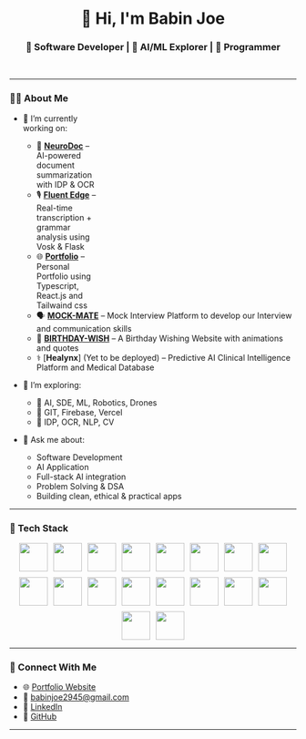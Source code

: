 <h1 align="center">👋 Hi, I'm Babin Joe</h1>
<h3 align="center">🚀 Software Developer | 🧠 AI/ML Explorer | 🔐 Programmer</h3>

<p align="center">
  <img 
    src="https://readme-typing-svg.herokuapp.com?font=Fira+Code&weight=500&size=24&pause=1000&color=0AFFEF&vCenter=true&width=435&lines=Building+AI+Applications;Open+Source+is+Love;Turning+Ideas+Into+Tech;Developing+Softwares" 
    style="animation: fadeIn 2s ease-in-out;" 
  />
</p>

---

<picture>
  <source media="(max-width: 600px)" srcset="https://media.giphy.com/media/qgQUggAC3Pfv687qPC/giphy.gif">
  <img 
    align="right" 
    alt="Coding" 
    width="350" 
    style="margin-top: 10px; max-width: 100%; display: block; margin-left: auto; margin-right: auto; animation: fadeInRight 2s ease-in-out;" 
    src="https://media.giphy.com/media/qgQUggAC3Pfv687qPC/giphy.gif" 
  />
</picture>

### 👨‍💻 About Me

- 🔭 I’m currently working on:
  - 🧠 [**NeuroDoc**](https://github.com/BABIN-JOE/NeuroDoc) – AI-powered document summarization with IDP & OCR  
  - 🎙️ [**Fluent Edge**](https://github.com/BABIN-JOE/FLUENT-EDGE) – Real-time transcription + grammar analysis using Vosk & Flask  
  - 🌐 [**Portfolio**](https://github.com/BABIN-JOE/Portfolio) – Personal Portfolio using Typescript, React.js and Tailwaind css  
  - 🗣️ [**MOCK-MATE**](https://github.com/BABIN-JOE/MOCK-MATE) – Mock Interview Platform to develop our Interview and communication skills  
  - 🎂 [**BIRTHDAY-WISH**](https://github.com/BABIN-JOE/BIRTHDAY-WISH) – A Birthday Wishing Website with animations and quotes  
  - ⚕️ [**Healynx**] (Yet to be deployed) – Predictive AI Clinical Intelligence Platform and Medical Database  

- 🌱 I’m exploring:
  - 🤖 AI, SDE, ML, Robotics, Drones  
  - 🧩 GIT, Firebase, Vercel  
  - 🧠 IDP, OCR, NLP, CV  

- 💬 Ask me about:
  - Software Development  
  - AI Application  
  - Full-stack AI integration  
  - Problem Solving & DSA  
  - Building clean, ethical & practical apps  

---

### 🧰 Tech Stack

<div align="center" style="display: flex; flex-wrap: wrap; justify-content: center; gap: 10px;">
  <a href="#"><img src="https://skillicons.dev/icons?i=python" height="50" /></a>
  <a href="#"><img src="https://skillicons.dev/icons?i=java" height="50" /></a>
  <a href="#"><img src="https://skillicons.dev/icons?i=flask" height="50" /></a>
  <a href="#"><img src="https://skillicons.dev/icons?i=ts" height="50" /></a>
  <a href="#"><img src="https://skillicons.dev/icons?i=tailwind" height="50" /></a>
  <a href="#"><img src="https://skillicons.dev/icons?i=vercel" height="50" /></a>
  <a href="#"><img src="https://skillicons.dev/icons?i=supabase" height="50" /></a>
  <a href="#"><img src="https://skillicons.dev/icons?i=git" height="50" /></a>
  <a href="#"><img src="https://skillicons.dev/icons?i=vscode" height="50" /></a>
  <a href="#"><img src="https://skillicons.dev/icons?i=tensorflow" height="50" /></a>
  <a href="#"><img src="https://skillicons.dev/icons?i=html" height="50" /></a>
  <a href="#"><img src="https://skillicons.dev/icons?i=css" height="50" /></a>
  <a href="#"><img src="https://skillicons.dev/icons?i=js" height="50" /></a>
  <a href="#"><img src="https://skillicons.dev/icons?i=firebase" height="50" /></a>
  <a href="#"><img src="https://skillicons.dev/icons?i=mysql" height="50" /></a>
  <a href="#"><img src="https://skillicons.dev/icons?i=cpp" height="50" /></a>
  <a href="#"><img src="https://skillicons.dev/icons?i=linux" height="50" /></a>
  <a href="#"><img src="https://skillicons.dev/icons?i=bash" height="50" /></a>
</div>

---

### 🔗 Connect With Me

- 🌐 [Portfolio Website](https://babin-joe.vercel.app)  
- 📧 babinjoe2945@gmail.com  
- 💼 [LinkedIn](https://www.linkedin.com/in/babin-joe/)  
- 🐙 [GitHub](https://github.com/BABIN-JOE)  

---

<!-- Inline Animations + Neon Hover -->
<div style="text-align:center;">
  <style scoped>
    @keyframes fadeIn {
      from { opacity: 0; transform: translateY(-10px); }
      to { opacity: 1; transform: translateY(0); }
    }
    @keyframes fadeInRight {
      from { opacity: 0; transform: translateX(20px); }
      to { opacity: 1; transform: translateX(0); }
    }
    a:hover img, a:hover {
      filter: drop-shadow(0 0 8px #00fff2);
      transition: 0.3s ease-in-out;
    }
  </style>
</div>
